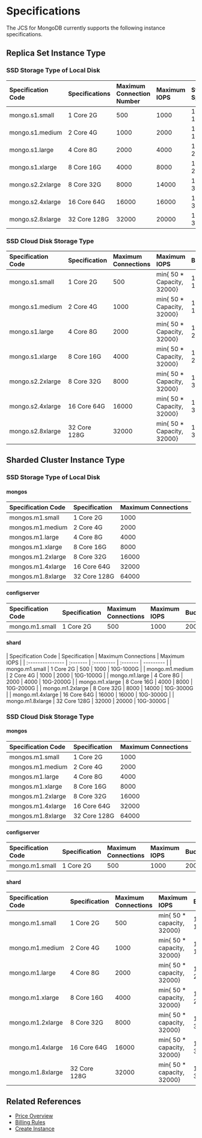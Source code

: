 # Specifications

The JCS for MongoDB currently supports the following instance specifications.

## Replica Set Instance Type

### SSD Storage Type of Local Disk

| Specification Code | Specifications | Maximum Connection Number | Maximum IOPS | Storage Space |
| :--------------- | :------- | :--------- | :------- | :-------- |
| mongo.s1.small   | 1 Core 2G   | 500        | 1000     | 10G-1000G |
| mongo.s1.medium  | 2 Core 4G   | 1000       | 2000     | 10G-1000G |
| mongo.s1.large   | 4 Core 8G   | 2000       | 4000     | 10G-2000G |
| mongo.s1.xlarge  | 8 Core 16G  | 4000       | 8000     | 10G-2000G |
| mongo.s2.2xlarge | 8 Core 32G  | 8000       | 14000    | 10G-3000G |
| mongo.s2.4xlarge | 16 Core 64G | 16000      | 16000    | 10G-3000G |
| mongo.s2.8xlarge | 32 Core 128G | 32000      | 20000    | 10G-3000G |

### SSD Cloud Disk Storage Type

| Specification Code         | Specification    | Maximum Connections | Maximum IOPS               | Bucket  |
| :--------------- | :------- | :--------- | :--------------------- | :-------- |
| mongo.s1.small   | 1 Core 2G   | 500        | min{ 50 * Capacity, 32000} | 10G-1000G |
| mongo.s1.medium  | 2 Core 4G   | 1000       | min{ 50 * Capacity, 32000} | 10G-1000G |
| mongo.s1.large   | 4 Core 8G   | 2000       | min{ 50 * Capacity, 32000} | 10G-2000G |
| mongo.s1.xlarge  | 8 Core 16G  | 4000       | min{ 50 * Capacity, 32000} | 10G-2000G |
| mongo.s2.2xlarge | 8 Core 32G  | 8000       | min{ 50 * Capacity, 32000} | 10G-3000G |
| mongo.s2.4xlarge | 16 Core 64G | 16000      | min{ 50 * Capacity, 32000} | 10G-3000G |
| mongo.s2.8xlarge | 32 Core 128G | 32000      | min{ 50 * Capacity, 32000} | 10G-3000G |

## Sharded Cluster Instance Type

### SSD Storage Type of Local Disk

#### mongos

| Specification Code | Specification | Maximum Connections |
| :---------------- | :------- | :--------- |
| mongos.m1.small   | 1 Core 2G   | 1000       |
| mongos.m1.medium  | 2 Core 4G   | 2000       |
| mongos.m1.large   | 4 Core 8G   | 4000       |
| mongos.m1.xlarge  | 8 Core 16G  | 8000       |
| mongos.m1.2xlarge | 8 Core 32G  | 16000      |
| mongos.m1.4xlarge | 16 Core 64G | 32000      |
| mongos.m1.8xlarge | 32 Core 128G | 64000      |

#### configserver

| Specification Code       | Specification  | Maximum Connections | Maximum IOPS | Bucket |
| :------------- | :---- | :--------- | :------- | :------- |
| mongo.m1.small | 1 Core 2G | 500        | 1000     | 20G      |

#### shard

| Specification Code | Specification | Maximum Connections | Maximum IOPS |
| :--------------- | :------- | :--------- | :------- | --------- |
| mongo.m1.small   | 1 Core 2G   | 500        | 1000     | 10G-1000G |
| mongo.m1.medium  | 2 Core 4G   | 1000       | 2000     | 10G-1000G |
| mongo.m1.large   | 4 Core 8G   | 2000       | 4000     | 10G-2000G |
| mongo.m1.xlarge  | 8 Core 16G  | 4000       | 8000     | 10G-2000G |
| mongo.m1.2xlarge | 8 Core 32G  | 8000       | 14000    | 10G-3000G |
| mongo.m1.4xlarge | 16 Core 64G | 16000       | 16000    | 10G-3000G |
| mongo.m1.8xlarge | 32 Core 128G | 32000      | 20000    | 10G-3000G |

### SSD Cloud Disk Storage Type

#### mongos

| Specification Code          | Specification     | Maximum Connections |
| :---------------- | :------- | :--------- |
| mongos.m1.small   | 1 Core 2G    | 1000       |
| mongos.m1.medium  | 2 Core 4G    | 2000       |
| mongos.m1.large   | 4 Core 8G    | 4000       |
| mongos.m1.xlarge  | 8 Core 16G   | 8000       |
| mongos.m1.2xlarge | 8 Core 32G   | 16000      |
| mongos.m1.4xlarge | 16 Core 64G  | 32000      |
| mongos.m1.8xlarge | 32 Core 128G | 64000      |

#### configserver

| Specification Code       | Specification  | Maximum Connections | Maximum IOPS | Bucket |
| :------------- | :---- | :--------- | :------- | :------- |
| mongo.m1.small | 1 Core 2G | 500        | 1000     | 20G      |

#### shard

| Specification Code         | Specification     | Maximum Connections | Maximum IOPS               | Bucket  |
| :--------------- | :------- | :--------- | :--------------------- | --------- |
| mongo.m1.small   | 1 Core 2G    | 500        | min{ 50 * capacity, 32000} | 10G-1000G |
| mongo.m1.medium  | 2 Core 4G    | 1000       | min{ 50 * capacity, 32000} | 10G-1000G |
| mongo.m1.large   | 4 Core 8G    | 2000       | min{ 50 * capacity, 32000} | 10G-2000G |
| mongo.m1.xlarge  | 8 Core 16G   | 4000       | min{ 50 * capacity, 32000} | 10G-2000G |
| mongo.m1.2xlarge | 8 Core 32G   | 8000       | min{ 50 * capacity, 32000} | 10G-3000G |
| mongo.m1.4xlarge | 16 Core 64G  | 16000      | min{ 50 * capacity, 32000} | 10G-3000G |
| mongo.m1.8xlarge | 32 Core 128G | 32000      | min{ 50 * capacity, 32000} | 10G-3000G |

## Related References


- [Price Overview](../Pricing/Price-Overview.md)
- [Billing Rules](../Pricing/Billing-Rules.md)
- [Create Instance](../Getting-Started/Create-Instance.md)
